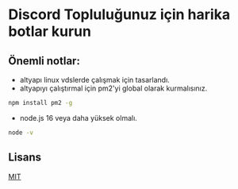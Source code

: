 # Discord Topluluğunuz için harika botlar kurun
## Önemli notlar:
* altyapı linux vdslerde çalışmak için tasarlandı.
* altyapıyı çalıştırmal için pm2'yi global olarak kurmalısınız.
```bash
npm install pm2 -g
```
* node.js 16 veya daha yüksek olmalı.
```bash
node -v
```

## Lisans
[MIT](https://choosealicense.com/licenses/mit/)
